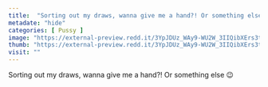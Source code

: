 ```yaml
---
title:  "Sorting out my draws, wanna give me a hand?! Or something else 😉"
metadate: "hide"
categories: [ Pussy ]
image: "https://external-preview.redd.it/3YpJDUz_WAy9-WU2W_3IIQibXErs3t7FCiT7sJ68_7M.jpg?auto=webp&s=63123c9ccc47e9b169c9392d6890f9ee14cbc188"
thumb: "https://external-preview.redd.it/3YpJDUz_WAy9-WU2W_3IIQibXErs3t7FCiT7sJ68_7M.jpg?width=108&crop=smart&auto=webp&s=3bd234f6c9148677c71fad1ba36d45b6a66b818b"
visit: ""
---
```

Sorting out my draws, wanna give me a hand?! Or something else 😉
